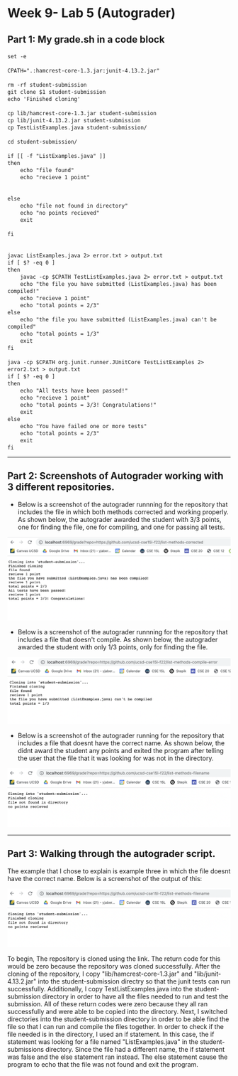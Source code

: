 # Week 9- Lab 5 (Autograder)

## **Part 1:** My grade.sh in a code block

```
set -e

CPATH=".:hamcrest-core-1.3.jar:junit-4.13.2.jar"

rm -rf student-submission
git clone $1 student-submission
echo 'Finished cloning'

cp lib/hamcrest-core-1.3.jar student-submission
cp lib/junit-4.13.2.jar student-submission
cp TestListExamples.java student-submission/

cd student-submission/

if [[ -f "ListExamples.java" ]]
then 
    echo "file found"
    echo "recieve 1 point"
    

else 
    echo "file not found in directory"
    echo "no points recieved"
    exit

fi


javac ListExamples.java 2> error.txt > output.txt 
if [ $? -eq 0 ]
then
    javac -cp $CPATH TestListExamples.java 2> error.txt > output.txt
    echo "the file you have submitted (ListExamples.java) has been compiled!"
    echo "recieve 1 point"
    echo "total points = 2/3"
else
    echo "the file you have submitted (ListExamples.java) can't be compiled"
    echo "total points = 1/3"
    exit
fi

java -cp $CPATH org.junit.runner.JUnitCore TestListExamples 2> error2.txt > output.txt
if [ $? -eq 0 ]
then
    echo "All tests have been passed!"
    echo "recieve 1 point"
    echo "total points = 3/3! Congratulations!"
    exit
else
    echo "You have failed one or more tests"
    echo "total points = 2/3"
    exit
fi

```
____

## **Part 2:** Screenshots of Autograder working with 3 different repositories.

* Below is a screenshot of the autograder runnning for the repository that includes the file in which both methods corrected and working properly. As shown below, the autograder awarded the student with 3/3 points, one for finding the file, one for compiling, and one for passing all tests.

![correctedmethods](methodscorrectedlab5.png)

* Below is a screenshot of the autograder runnning for the repository that includes a file that doesn't compile. As shown below, the autograder awarded the student with only 1/3 points, only for finding the file.

![compileerror](compileerrorlab5.png)

* Below is a screenshot of the autograder running for the repository that includes a file that doesnt have the correct name. As shown below, the didnt award the student any points and exited the program after telling the user that the file that it was looking for was not in the directory. 

![wrongfilename](wrongfilenamelab5.png)

____

## **Part 3:** Walking through the autograder script. 

The example that I chose to explain is example three in which the file doesnt have the correct name. Below is a screenshot of the output of this:

![wrongfilename](wrongfilenamelab5.png)

To begin, The repository is cloned using the link. The return code for this would be zero because the repository was cloned successfully. After the cloning of the repository, I copy "lib/hamcrest-core-1.3.jar" and "lib/junit-4.13.2.jar" into the student-submission directry so that the junit tests can run successfully. Additionally, I copy TestListExamples.java into the student-submission directory in order to have all the files needed to run and test the submission. All of these return codes were zero because they all ran successfully and were able to be copied into the directory. Next, I switched directories into the student-submission directory in order to be able find the file so that I can run and compile the files together. In order to check if the file needed is in the directory, I used an if statement. In this case, the if statement was looking for a file named "ListExamples.java" in the student-submissions directory. Since the file had a different name, the if statement was false and the else statement ran instead. The else statement cause the program to echo that the file was not found and exit the program. 

